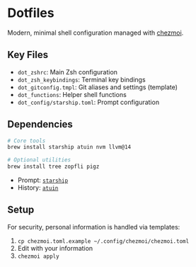 # Dotfiles

Modern, minimal shell configuration managed with [chezmoi](https://www.chezmoi.io/).

## Key Files

- `dot_zshrc`: Main Zsh configuration
- `dot_zsh_keybindings`: Terminal key bindings
- `dot_gitconfig.tmpl`: Git aliases and settings (template)
- `dot_functions`: Helper shell functions
- `dot_config/starship.toml`: Prompt configuration

## Dependencies

```bash
# Core tools
brew install starship atuin nvm llvm@14

# Optional utilities
brew install tree zopfli pigz
```

- Prompt: [`starship`](https://starship.rs/)
- History: [`atuin`](https://atuin.sh/)

## Setup

For security, personal information is handled via templates:

1. `cp chezmoi.toml.example ~/.config/chezmoi/chezmoi.toml`
2. Edit with your information
3. `chezmoi apply`